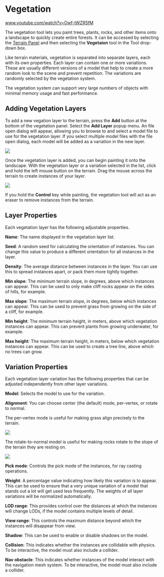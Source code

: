 # Vegetation

www.youtube.com/watch?v=Owf-tWZR5fM

The vegetation tool lets you paint trees, plants, rocks, and other items onto a landscape to quickly create entire forests. It can be accessed by selecting the [Terrain Panel](terrainpanel.md) and then selecting the **Vegetaion** tool in the Tool drop-down box.

Like terrain materials, vegetation is separated into separate layers, each with its own properties. Each layer can contain one or more variations. These are usually different versions of a model that help to create a more random look to the scene and prevent repetition. The variations are randomly selected by the vegetation system.

The vegetation system can support very large numbers of objects with minimal memory usage and fast performance.

## Adding Vegetation Layers

To add a new vegation layer to the terrain, press the **Add** button at the bottom of the vegetation panel. Select the **Add Layer** popup menu. An file open dialog will appear, allowing you to browse to and select a model file to use for the vegetation layer. If you select multiple model files with the file open dialog, each model will be added as a variation in the new layer.

![](https://github.com/UltraEngine/Documentation/blob/master/Images/vegetationlayer.png?raw=true)

Once the vegetation layer is added, you can begin painting it onto the landscape. With the vegetation layer or a variation selected in the list, click and hold the left mouse button on the terrain. Drag the mouse across the terrain to create instances of your layer.

![](https://github.com/UltraEngine/Documentation/blob/master/Images/vegetationpaint.png?raw=true)

If you hold the **Control** key while painting, the vegetation tool will act as an eraser to remove instances from the terrain.
 
## Layer Properties

Each vegetation layer has the following adjustable properties.

**Name**: The name displayed in the vegetation layer list.

**Seed**: A random seed for calculating the orientation of instances. You can change this value to produce a different orientation for all instances in the layer.

**Density**: The average distance between instances in the layer. You can use this to spread instances apart, or pack them more tightly together.

**Min slope**: The minimum terrain slope, in degrees, above which instances can appear. This can be used to only make cliff rocks appear on the sides of hills, for example.

**Max slope**: The maximum terrain slope, in degrees, below which instances can appear. This can be used to prevent grass from growing on the side of a cliff, for example.

**Min height**: The minimum terrain height, in meters, above which vegetation instances can appear. This can prevent plants from growing underwater, for example.

**Max height**: The maximum terrain height, in meters, below which vegetation instances can appear. This can be used to create a tree line, above which no trees can grow.

## Variation Properties

Each vegetation layer variation has the following properties that can be adjusted independently from other layer variations.

**Model**: Selects the model to use for the variation.

**Alignment**: You can choose center (the default) mode, per-vertex, or rotate to normal.

The per-vertex mode is useful for making grass align precisely to the terrain.

![](https://github.com/UltraEngine/Documentation/blob/master/Images/vegetationvertexalignment.jpg?raw=true)

The rotate-to-normal model is useful for making rocks rotate to the slope of the terrain they are resting on.

![](https://github.com/UltraEngine/Documentation/blob/master/Images/vegetationnormalalignment.jpg?raw=true)

**Pick mode**: Controls the pick mode of the instances, for ray casting operations.

**Weight**: A percentage value indicating how likely this variation is to appear. This can be used to ensure that a very unique variation of a model that stands out a lot will get used less frequently. The weights of all layer variations will be normalized automatically.

**LOD range**: This provides control over the distances at which the instances will change LODs, if the model contains multiple levels of detail.

**View range**: This controls the maximum distance beyond which the instances will disappear from view.

**Shadow**: This can be used to enable or disable shadows on the model.

**Collision**: This indicates whether the instances are collidable with physics. To be interactive, the model must also include a collider.

**Nav obstacle**: This indicates whether instances of the model interact with the navigation mesh system. To be interactive, the model must also include a collider.
